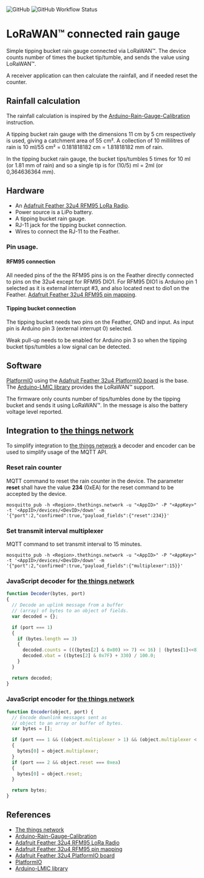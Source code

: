![GitHub](https://img.shields.io/github/license/kallemooo/rainGaugeLoraWan) ![GitHub Workflow Status](https://img.shields.io/github/workflow/status/kallemooo/rainGaugeLoraWan/CI)
# LoRaWAN&trade; connected rain gauge
Simple tipping bucket rain gauge connected via LoRaWAN&trade;.
The device counts number of times the bucket tip/tumble, and sends the value using LoRaWAN&trade;.

A receiver application can then calculate the rainfall, and if needed reset the counter.

## Rainfall calculation
The rainfall calculation is inspired by the [Arduino-Rain-Gauge-Calibration][argc] instruction.

A tipping bucket rain gauge with the dimensions 11 cm by 5 cm respectively is used, giving a catchment area of 55 cm&sup2;.
A collection of 10 millilitres of rain is 10 ml/55 cm&sup2; = 0.181818182 cm = 1.81818182 mm of rain.

In the tipping bucket rain gauge, the bucket tips/tumbles 5 times for 10 ml (or 1.81 mm of rain) and so a single tip is for (10/5) ml = 2ml (or 0,364636364 mm).

## Hardware
* An [Adafruit Feather 32u4 RFM95 LoRa Radio][32u4].
* Power source is a LiPo battery.
* A tipping bucket rain gauge.
* RJ-11 jack for the tipping bucket connection.
* Wires to connect the RJ-11 to the Feather.

### Pin usage.
#### RFM95 connection
All needed pins of the the RFM95 pins is on the Feather directly connected to pins on the 32u4 except for RFM95 DIO1. For RFM95 DIO1 is Arduino pin 1 selected as it is external interrupt #3, and also located next to dio1 on the Feather.
[Adafruit Feather 32u4 RFM95 pin mapping][RFM95pin].

#### Tipping bucket connection
The tipping bucket needs two pins on the Feather, GND and input.
As input pin is Arduino pin 3 (external interrupt 0) selected.

Weak pull-up needs to be enabled for Arduino pin 3 so when the tipping bucket tips/tumbles a low signal can be detected.

## Software
[PlatformIO][PlatformIO] using the [Adafruit Feather 32u4 PlatformIO board][feather32u4] is the base.
The [Arduino-LMIC library][arduino-lmic] provides the LoRaWAN&trade; support.

The firmware only counts number of tips/tumbles done by the tipping bucket and sends it using LoRaWAN&trade;. In the message is also the battery voltage level reported.

## Integration to [the things network][ttn]
To simplify integration to [the things network][ttn] a decoder and encoder can be used to simplify usage of the MQTT API.

### Reset rain counter
MQTT command to reset the rain counter in the device.
The parameter **reset** shall have the value **234** (0xEA) for the reset command to be accepted by the device.

```shell
mosquitto_pub -h <Region>.thethings.network -u "<AppID>" -P "<AppKey>" -t '<AppID>/devices/<DevID>/down' -m '{"port":2,"confirmed":true,"payload_fields":{"reset":234}}'
```

### Set transmit interval multiplexer
MQTT command to set transmit interval to 15 minutes.

```shell
mosquitto_pub -h <Region>.thethings.network -u "<AppID>" -P "<AppKey>" -t '<AppID>/devices/<DevID>/down' -m '{"port":2,"confirmed":true,"payload_fields":{"multiplexer":15}}'
```

### JavaScript decoder for [the things network][ttn]

```javascript
function Decoder(bytes, port)
{
  // Decode an uplink message from a buffer
  // (array) of bytes to an object of fields.
  var decoded = {};

  if (port === 1)
  {
    if (bytes.length == 3)
    {
      decoded.counts = (((bytes[2] & 0x80) >> 7) << 16) | (bytes[1]<<8) | bytes[0];
      decoded.vbat = ((bytes[2] & 0x7F) + 330) / 100.0;
    }
  }

  return decoded;
}
```

### JavaScript encoder for [the things network][ttn]

```javascript
function Encoder(object, port) {
  // Encode downlink messages sent as
  // object to an array or buffer of bytes.
  var bytes = [];

  if (port === 1 && ((object.multiplexer > 1) && (object.multiplexer < 250)))
  {
    bytes[0] = object.multiplexer;
  }
  if (port === 2 && object.reset === 0xea)
  {
    bytes[0] = object.reset;
  }

  return bytes;
}
```

## References
* [The things network][ttn]
* [Arduino-Rain-Gauge-Calibration][argc]
* [Adafruit Feather 32u4 RFM95 LoRa Radio][32u4]
* [Adafruit Feather 32u4 RFM95 pin mapping][RFM95pin]
* [Adafruit Feather 32u4 PlatformIO board][feather32u4]
* [PlatformIO][PlatformIO]
* [Arduino-LMIC library][arduino-lmic]

[//]: # (These are reference links used in the body of this note and get stripped out when the markdown processor does its job.)

[ttn]: <https://thethingsnetwork.org> "The things network"

[argc]: <https://www.instructables.com/id/Arduino-Rain-Gauge-Calibration>

[32u4]: <https://www.adafruit.com/product/3078> "Adafruit Feather 32u4 RFM95 LoRa Radio- 868 or 915 MHz - RadioFruit"

[RFM95pin]: <https://learn.adafruit.com/adafruit-feather-32u4-radio-with-lora-radio-module/pinouts#rfm-slash-semtech-radio-module-2825006-11> "Adafruit Feather 32u4 RFM95 pin mapping"

[feather32u4]: <https://docs.platformio.org/en/latest/boards/atmelavr/feather32u4.html> "Adafruit Feather 32u4 PlatformIO board"

[PlatformIO]: <https://platformio.org> "PlatformIO"

[arduino-lmic]: <https://github.com/mcci-catena/arduino-lmic> "MCCI Catena Arduino-LMIC library"

